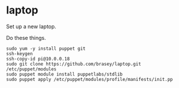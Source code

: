 laptop
======

Set up a new laptop.

Do these things.

```
sudo yum -y install puppet git
ssh-keygen
ssh-copy-id pi@10.0.0.18
sudo git clone https://github.com/brasey/laptop.git /etc/puppet/modules
sudo puppet module install puppetlabs/stdlib
sudo puppet apply /etc/puppet/modules/profile/manifests/init.pp
```
